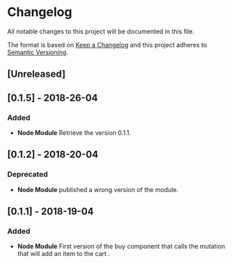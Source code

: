 # Changelog

All notable changes to this project will be documented in this file.

The format is based on [Keep a Changelog](http://keepachangelog.com/en/1.0.0/)
and this project adheres to [Semantic Versioning](http://semver.org/spec/v2.0.0.html).

## [Unreleased]

## [0.1.5] - 2018-26-04

### Added

* **Node Module** Retrieve the version 0.1.1.

## [0.1.2] - 2018-20-04

### Deprecated

* **Node Module** published a wrong version of the module.

## [0.1.1] - 2018-19-04

### Added

* **Node Module** First version of the buy component that calls the mutation that will add an item to the cart .
